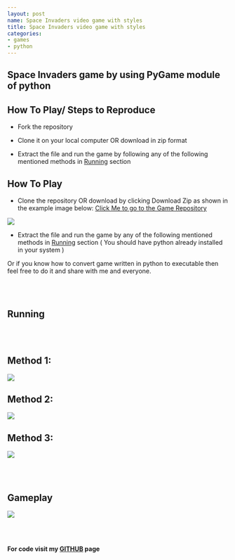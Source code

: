 ```yaml
---
layout: post
name: Space Invaders video game with styles
title: Space Invaders video game with styles
categories: 
- games
- python
---
```


## Space Invaders game by using PyGame module of python


## How To Play/ Steps to Reproduce

+ Fork the repository

+ Clone it on your local computer OR download in zip format

+ Extract the file and run the game by following any of the following mentioned methods in [Running](##Running) section



## How To Play

+ Clone the repository OR download by clicking Download Zip as shown in the example image below:
[Click Me to go to the Game Repository](https://github.com/styles3544/SpaceInnvadersBystyles)



![]({{site.baseurl}}/images/img.png)

+ Extract the file and run the game by any of the following mentioned methods in [Running](##Running) section ( You should have python already installed in your system )



Or if you know how to convert game written in python to executable then feel free to do it and share with me and everyone.

<br/><br/>

## Running

<br/><br/>

## Method 1:

![]({{site.baseurl}}/images/htog.gif)


## Method 2:

![]({{site.baseurl}}/images/htog1.gif)



## Method 3:

![]({{site.baseurl}}/images/htog3.gif)


<br/><br/>

## Gameplay

![]({{site.baseurl}}/images/htog4.gif)

<br/><br/>

**For code visit my [GITHUB](https://github.com/styles3544/SpaceInnvadersBystyles) page**




